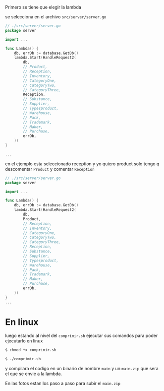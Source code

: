 Primero se tiene que elegir la lambda

se selecciona en el archivo `src/server/server.go`

```go
// ./src/server/server.go
package server

import ...

func Lambda() {
	db, errDb := database.GetDb()
	lambda.Start(HandleRequest2(
		db,
		// Product,
		// Reception,
		// Inventory,
		// CategoryOne,
		// CategoryTwo,
		// CategoryThree,
		Reception,
		// Substance,
		// Supplier,
		// Typesproduct,
		// Warehouse,
		// Pack,
		// Trademark,
		// Maker,
		// Purchase,
		errDb,
	))
}

...
```
en el ejemplo esta seleccionado reception y yo quiero product solo tengo q descomentar `Product` y comentar 
`Reception`
```go
// ./src/server/server.go
package server

import ...

func Lambda() {
	db, errDb := database.GetDb()
	lambda.Start(HandleRequest2(
		db,
		Product,
		// Reception,
		// Inventory,
		// CategoryOne,
		// CategoryTwo,
		// CategoryThree,
		// Reception,
		// Substance,
		// Supplier,
		// Typesproduct,
		// Warehouse,
		// Pack,
		// Trademark,
		// Maker,
		// Purchase,
		errDb,
	))
}
...
```
# En linux

luego estando al nivel del `comprimir.sh` ejecutar sus comandos 
para poder ejecutarlo en linux
```sh
$ chmod +x comprimir.sh
```
```sh
$ ./comprimir.sh
```
y compilara el codigo en un binario de nombre `main` y un `main.zip` que sera el que se envie a la lambda.

En las fotos estan los paso a paso para subir el `main.zip`